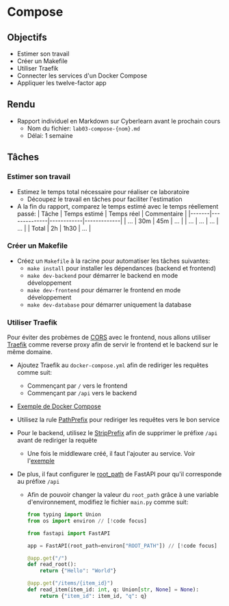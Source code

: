 # Compose

## Objectifs

- Estimer son travail
- Créer un Makefile
- Utiliser Traefik
- Connecter les services d'un Docker Compose
- Appliquer les twelve-factor app

## Rendu

- Rapport individuel en Markdown sur Cyberlearn avant le prochain cours
  - Nom du fichier: `lab03-compose-{nom}.md`
  - Délai: 1 semaine

## Tâches

### Estimer son travail

- Estimez le temps total nécessaire pour réaliser ce laboratoire
  - Découpez le travail en tâches pour faciliter l'estimation
- A la fin du rapport, comparez le temps estimé avec le temps réellement passé:
  | Tâche | Temps estimé | Temps réel | Commentaire |
  |-------|--------------|------------|-------------|
  | ... | 30m | 45m | ... |
  | ... | ... | ... | ... |
  | Total | 2h | 1h30 | ... |

### Créer un Makefile

- Créez un `Makefile` à la racine pour automatiser les tâches suivantes:
  - `make install` pour installer les dépendances (backend et frontend)
  - `make dev-backend` pour démarrer le backend en mode développement
  - `make dev-frontend` pour démarrer le frontend en mode développement
  - `make dev-database` pour démarrer uniquement la database

### Utiliser Traefik

Pour éviter des probèmes de [CORS](https://developer.mozilla.org/fr/docs/Web/HTTP/CORS) avec le frontend, nous allons utiliser [Traefik](https://doc.traefik.io/traefik/) comme reverse proxy afin de servir le frontend et le backend sur le même domaine.

- Ajoutez Traefik au `docker-compose.yml` afin de rediriger les requêtes comme suit:
  - Commençant par `/` vers le frontend
  - Commençant par `/api` vers le backend
- [Exemple de Docker Compose](https://doc.traefik.io/traefik/user-guides/docker-compose/basic-example/)
- Utilisez la rule [PathPrefix](https://doc.traefik.io/traefik/routing/routers/#rule) pour rediriger les requêtes vers le bon service
- Pour le backend, utilisez le [StripPrefix](https://doc.traefik.io/traefik/middlewares/http/stripprefix/) afin de supprimer le préfixe `/api` avant de rediriger la requête
  - Une fois le middleware créé, il faut l'ajouter au service. Voir l'[exemple](https://doc.traefik.io/traefik/middlewares/http/overview/#configuration-example)
- De plus, il faut configurer le [root_path](https://fastapi.tiangolo.com/advanced/behind-a-proxy/) de FastAPI pour qu'il corresponde au préfixe `/api`

  - Afin de pouvoir changer la valeur du `root_path` grâce à une variable d'environnement, modifiez le fichier `main.py` comme suit:

    ```python
    from typing import Union
    from os import environ // [!code focus]

    from fastapi import FastAPI

    app = FastAPI(root_path=environ["ROOT_PATH"]) // [!code focus]

    @app.get("/")
    def read_root():
        return {"Hello": "World"}

    @app.get("/items/{item_id}")
    def read_item(item_id: int, q: Union[str, None] = None):
        return {"item_id": item_id, "q": q}
    ```
